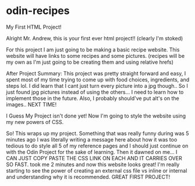 # odin-recipes
My First HTML Project!

Alright Mr. Andrew, this is your first ever html project!! (clearly I'm stoked)

For this project I am just going to be making  a basic recipe website. This website will have links to some recipes and some pictures. (recipes will be my own as I'm just going to be creating them and using relative hrefs)

After Project Summary:
This project was pretty straight forward and easy, I spent most of my time trying to come up with food choices, ingredients, and steps lol. I did learn that I cant just turn every picture into a jpg though.. So I just found jpg pictures instead of using the others... I need to learn how to implement those in the future. Also, I probably should've put alt's on the images.. NEXT TIME!

I Guess My Project isn't done yet! Now I'm going to style the website using my new powers of CSS.

So! This wraps up my project. Something that was really funny during was 5 minutes ago I was literally writing a message here about how it was too tedious to do style all 5 of my reference pages and I should just continue on with the Odin Project for the sake of learning. Then it dawned on me... I CAN JUST COPY PASTE THE CSS LINK ON EACH AND IT CARRIES OVER SO FAST. took me 2 minutes and now this website looks great! I'm really starting to see the power of creating an external css file vs inline or internal and understanding why it is recommended. GREAT FIRST PROJECT!